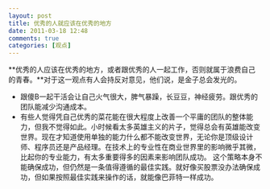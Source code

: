 ```yaml
---
layout: post
title: 优秀的人就应该在优秀的地方
date: 2011-03-18 12:48
comments: true
categories: [观点]
---
```


**优秀的人应该在优秀的地方，或者跟优秀的人一起工作，否则就属于浪费自己的青春。**对于这一观点有人会持反对意见，他们说，是金子总会发光的。

*   跟傻B一起干活会让自己火气很大，脾气暴躁，长豆豆，神经疲劳。跟优秀的团队能减少沟通成本。
*   有些人觉得凭自己优秀的菜花能在很大程度上改善一个平庸的团队的整体能力，但我不觉得如此。小时候看太多英雄主义的片子，觉得总会有英雄能改变世界。现在才知道使用单独的能力什么都不能改变世界，无论你是顶级设计师、程序员还是产品经理。在技术上的专业性在商业世界里的影响微乎其微，比起你的专业能力，有太多重要得多的因素来影响团队成功。
这个策略本身不能确保成功，但仍然是一条值得遵循的最佳实践。就好像买股票没办法确保成功，但如果按照最佳实践来操作的话，就能像巴菲特一样成功。